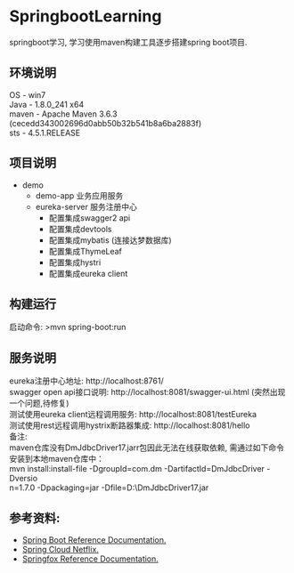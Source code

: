 # SpringbootLearning
springboot学习, 学习使用maven构建工具逐步搭建spring boot项目.

## 环境说明
OS - win7  
Java - 1.8.0_241 x64  
maven - Apache Maven 3.6.3 (cecedd343002696d0abb50b32b541b8a6ba2883f)  
sts -  4.5.1.RELEASE  

## 项目说明
- demo 
    - demo-app          业务应用服务
    - eureka-server     服务注册中心
      -  配置集成swagger2 api
      -  配置集成devtools
      -  配置集成mybatis  (连接达梦数据库)
      -  配置集成ThymeLeaf
      -  配置集成hystri
      -  配置集成eureka client
      
## 构建运行
启动命令: >mvn spring-boot:run

## 服务说明
eureka注册中心地址: http://localhost:8761/  
swagger open api接口说明: http://localhost:8081/swagger-ui.html    (突然出现一个问题,待修复)  
测试使用eureka client远程调用服务: http://localhost:8081/testEureka  
测试使用rest远程调用hystrix断路器集成: http://localhost:8081/hello  
备注:  
maven仓库没有DmJdbcDriver17.jarr包因此无法在线获取依赖, 需通过如下命令安装到本地maven仓库中：  
mvn install:install-file -DgroupId=com.dm -DartifactId=DmJdbcDriver -Dversio  
n=1.7.0 -Dpackaging=jar -Dfile=D:\DmJdbcDriver17.jar  

## 参考资料:
- [Spring Boot Reference Documentation.](https://docs.spring.io/spring-boot/docs/2.2.5.RELEASE/reference/html/)
- [Spring Cloud Netflix.](https://cloud.spring.io/spring-cloud-netflix/reference/html/)
- [Springfox Reference Documentation.](http://springfox.github.io/springfox/docs/current/)
